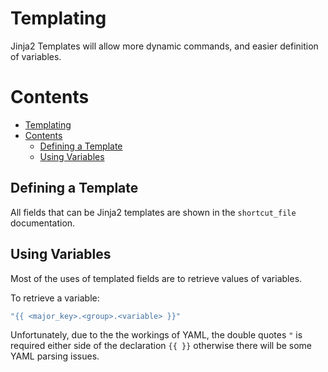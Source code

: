 # Templating

Jinja2 Templates will allow more dynamic commands, and easier definition of variables. 

# Contents
- [Templating](#templating)
- [Contents](#contents)
  - [Defining a Template](#defining-a-template)
  - [Using Variables](#using-variables)

## Defining a Template

All fields that can be Jinja2 templates are shown in the `shortcut_file` documentation.

## Using Variables

Most of the uses of templated fields are to retrieve values of variables. 

To retrieve a variable:

```yaml
"{{ <major_key>.<group>.<variable> }}"
```

Unfortunately, due to the the workings of YAML, the double quotes `"` is required either side of the declaration `{{ }}` otherwise there will be some YAML parsing issues. 